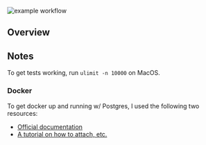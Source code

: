 ![example workflow](https://github.com/chusteven/zero2prod/actions/workflows/general.yml/badge.svg)

## Overview

## Notes

To get tests working, run `ulimit -n 10000` on MacOS.

### Docker

To get docker up and running w/ Postgres, I used the following two resources:
* [Official documentation](https://hub.docker.com/_/postgres)
* [A tutorial on how to attach, etc.](https://www.optimadata.nl/blogs/1/n8dyr5-how-to-run-postgres-on-docker-part-1)
